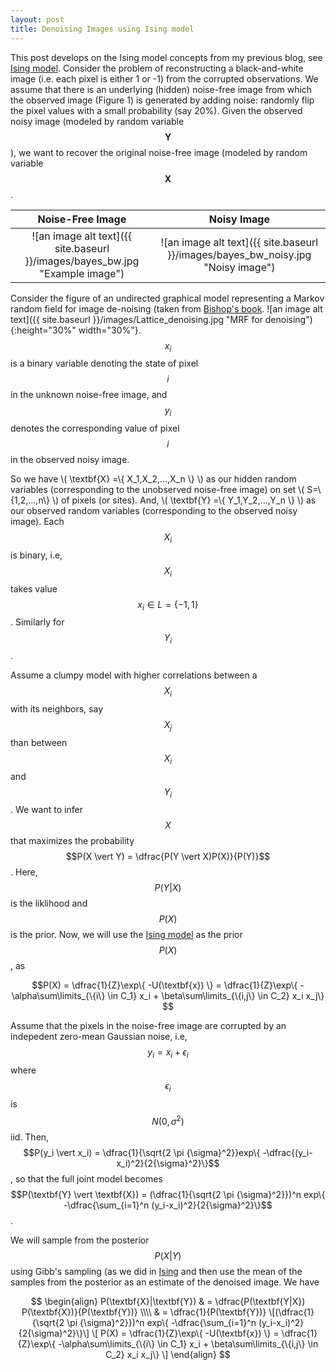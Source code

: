 ```yaml
---
layout: post
title: Denoising Images using Ising model
---
```

This post develops on the Ising model concepts from my previous blog, see [Ising model](https://pchanda.github.io/Ising-Model/). Consider the problem of reconstructing a black-and-white image (i.e. each pixel is either 1 or -1) from the corrupted observations. 
We assume that there is an underlying (hidden) noise-free image from which the observed image (Figure 1) is generated by adding noise: randomly flip the pixel values with a small probability (say 20%). Given the observed noisy image (modeled by random variable $$\textbf{Y}$$), we want to recover the original noise-free image (modeled by random variable $$\textbf{X}$$. 

Noise-Free Image           |  Noisy Image 
:-------------------------:|:-------------------------:
![an image alt text]({{ site.baseurl }}/images/bayes_bw.jpg "Example image") |  ![an image alt text]({{ site.baseurl }}/images/bayes_bw_noisy.jpg "Noisy image")



Consider the figure of an undirected graphical model representing a Markov random field for image de-noising (taken from [Bishop's book](https://www.google.com/url?sa=t&rct=j&q=&esrc=s&source=web&cd=2&cad=rja&uact=8&ved=0ahUKEwjUldT-8oLYAhWhTN8KHVBACEAQFggxMAE&url=http%3A%2F%2Fwww.springer.com%2Fus%2Fbook%2F9780387310732&usg=AOvVaw1GPxHb_WuZJZR2dfgJZpJT "Pattern Recognition and Machine Learning"). ![an image alt text]({{ site.baseurl }}/images/Lattice_denoising.jpg "MRF for denoising"){:height="30%" width="30%"}. $$x_i$$ is a binary variable denoting the state of pixel $$i$$ in the unknown noise-free image, and $$y_i$$ denotes the corresponding value of pixel $$i$$ in the observed noisy image. 

So we have \\( \textbf{X} =\\{ X_1,X_2,...,X_n \\} \\) as our hidden random variables (corresponding to the unobserved noise-free image) on set \\( S=\\{1,2,...,n\\} \\) of pixels (or sites). And,  \\( \textbf{Y} =\\{ Y_1,Y_2,...,Y_n \\} \\) as our observed random variables (corresponding to the observed noisy image). Each $$X_i$$ is binary, i.e, $$X_i$$ takes value $$x_i \in L=\{-1,1\}$$. Similarly for $$Y_i$$. 

Assume a clumpy model with higher correlations between a $$X_i$$ with its neighbors, say $$X_j$$ than between $$X_i$$ and $$Y_i$$. We want to infer $$X$$ that maximizes the probability $$P(X \vert Y) = \dfrac{P(Y \vert X)P(X)}{P(Y)}$$. Here, $$P(Y \vert X)$$ is the liklihood and $$P(X)$$ is the prior. Now, we will use the [Ising model](https://en.wikipedia.org/wiki/Ising_model) as the prior $$P(X)$$, as

$$P(X) = \dfrac{1}{Z}\exp\{ -U(\textbf{x}) \} = \dfrac{1}{Z}\exp\{ -\alpha\sum\limits_{\{i\} \in C_1} x_i + \beta\sum\limits_{\{i,j\} \in C_2} x_i x_j\} $$

Assume that the pixels in the noise-free image are corrupted by an indepedent zero-mean Gaussian noise, i.e,$$y_i = x_i + \epsilon_i$$ where $$\epsilon_i$$ is $$N(0,\sigma^2)$$ iid. Then, $$P(y_i \vert x_i) = \dfrac{1}{\sqrt{2 \pi {\sigma}^2}}exp\{ -\dfrac{(y_i-x_i)^2}{2{\sigma}^2}\}$$, so that the full joint model becomes $$P(\textbf{Y} \vert \textbf{X}) = (\dfrac{1}{\sqrt{2 \pi {\sigma}^2}})^n exp\{ -\dfrac{\sum_{i=1}^n (y_i-x_i)^2}{2{\sigma}^2}\}$$.

We will sample from the posterior $$P(X \vert Y)$$ using Gibb's sampling (as we did in [Ising](https://pchanda.github.io/Ising-Model/) and then use the mean of the samples from the posterior as an estimate of the denoised image. We have

$$
\begin{align}
P(\textbf{X}|\textbf{Y}) & = \dfrac{P(\textbf{Y|X}) P(\textbf{X})}{P(\textbf{Y})} \\\\
& = \dfrac{1}{P(\textbf{Y})} \[(\dfrac{1}{\sqrt{2 \pi {\sigma}^2}})^n exp\{ -\dfrac{\sum_{i=1}^n (y_i-x_i)^2}{2{\sigma}^2}\}\] \[ P(X) = \dfrac{1}{Z}\exp\{ -U(\textbf{x}) \} = \dfrac{1}{Z}\exp\{ -\alpha\sum\limits_{\{i\} \in C_1} x_i + \beta\sum\limits_{\{i,j\} \in C_2} x_i x_j\} \]
\end{align}
$$
